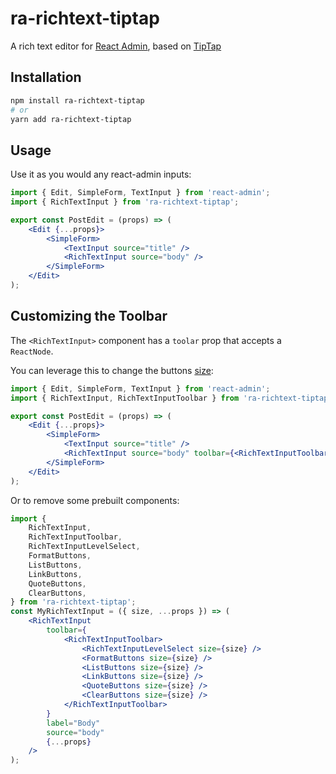 # ra-richtext-tiptap

A rich text editor for [React Admin](http://marmelab.com/react-admin), based on [TipTap](https://www.tiptap.dev/)

## Installation

```sh
npm install ra-richtext-tiptap
# or
yarn add ra-richtext-tiptap
```

## Usage

Use it as you would any react-admin inputs:

```jsx
import { Edit, SimpleForm, TextInput } from 'react-admin';
import { RichTextInput } from 'ra-richtext-tiptap';

export const PostEdit = (props) => (
	<Edit {...props}>
		<SimpleForm>
			<TextInput source="title" />
			<RichTextInput source="body" />
		</SimpleForm>
	</Edit>
);
```

## Customizing the Toolbar

The `<RichTextInput>` component has a `toolar` prop that accepts a `ReactNode`.

You can leverage this to change the buttons [size](#api):

```jsx
import { Edit, SimpleForm, TextInput } from 'react-admin';
import { RichTextInput, RichTextInputToolbar } from 'ra-richtext-tiptap';

export const PostEdit = (props) => (
	<Edit {...props}>
		<SimpleForm>
			<TextInput source="title" />
			<RichTextInput source="body" toolbar={<RichTextInputToolbar size="large" />} />
		</SimpleForm>
	</Edit>
);
```

Or to remove some prebuilt components:

```jsx
import {
	RichTextInput,
	RichTextInputToolbar,
	RichTextInputLevelSelect,
	FormatButtons,
	ListButtons,
	LinkButtons,
	QuoteButtons,
	ClearButtons,
} from 'ra-richtext-tiptap';
const MyRichTextInput = ({ size, ...props }) => (
	<RichTextInput
		toolbar={
			<RichTextInputToolbar>
				<RichTextInputLevelSelect size={size} />
				<FormatButtons size={size} />
				<ListButtons size={size} />
				<LinkButtons size={size} />
				<QuoteButtons size={size} />
				<ClearButtons size={size} />
			</RichTextInputToolbar>
		}
		label="Body"
		source="body"
		{...props}
	/>
);
```
